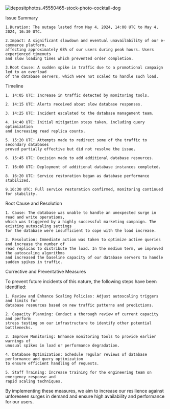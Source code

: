 ![depositphotos_45550465-stock-photo-cocktail-dog](https://github.com/jedidia-nku/alx-system_engineering-devops/assets/131678447/ff29d579-6077-414b-bfe1-40e4727c6012)

Issue Summary

    1.Duration: The outage lasted from May 4, 2024, 14:00 UTC to May 4, 2024, 16:30 UTC.
    
    2.Impact: A significant slowdown and eventual unavailability of our e-commerce platform, 
    affecting approximately 68% of our users during peak hours. Users experienced timeouts 
    and slow loading times which prevented order completion.
    
    3.Root Cause: A sudden spike in traffic due to a promotional campaign led to an overload 
    of the database servers, which were not scaled to handle such load.

Timeline

    1. 14:05 UTC: Increase in traffic detected by monitoring tools.

    2. 14:15 UTC: Alerts received about slow database responses.
    
    3. 14:25 UTC: Incident escalated to the database management team.
    
    4. 14:40 UTC: Initial mitigation steps taken, including query optimization 
    and increasing read replica counts.
    
    5. 15:20 UTC: Attempts made to redirect some of the traffic to secondary databases 
    proved partially effective but did not resolve the issue.
    
    6. 15:45 UTC: Decision made to add additional database resources.
    
    7. 16:00 UTC: Deployment of additional database instances completed.
    
    8. 16:20 UTC: Service restoration began as database performance stabilized.
    
    9.16:30 UTC: Full service restoration confirmed, monitoring continued for stability.

Root Cause and Resolution

    1. Cause: The database was unable to handle an unexpected surge in read and write operations, 
    which was triggered by a highly successful marketing campaign. The existing autoscaling settings 
    for the database were insufficient to cope with the load increase.

    2. Resolution: Immediate action was taken to optimize active queries and increase the number of 
    read replicas to distribute the load. In the medium term, we improved the autoscaling algorithms 
    and increased the baseline capacity of our database servers to handle sudden spikes in traffic.

Corrective and Preventative Measures

To prevent future incidents of this nature, the following steps have been identified:

    1. Review and Enhance Scaling Policies: Adjust autoscaling triggers and limits for
    database resources based on new traffic patterns and predictions.

    2. Capacity Planning: Conduct a thorough review of current capacity and perform 
    stress testing on our infrastructure to identify other potential bottlenecks.

    3. Improve Monitoring: Enhance monitoring tools to provide earlier warnings of
    unusual spikes in load or performance degradation.

    4. Database Optimization: Schedule regular reviews of database performance and query optimization 
    to ensure efficient handling of requests.

    5. Staff Training: Increase training for the engineering team on emergency response and 
    rapid scaling techniques.

By implementing these measures, we aim to increase our resilience against unforeseen surges 
in demand and ensure high availability and performance for our users.
